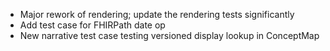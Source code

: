 * Major rework of rendering; update the rendering tests significantly 
* Add test case for FHIRPath date op
* New narrative test case testing versioned display lookup in ConceptMap
